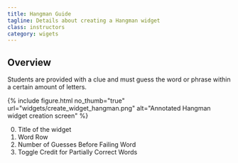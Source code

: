 ```yaml
---
title: Hangman Guide
tagline: Details about creating a Hangman widget
class: instructors
category: wigets
---
```

## Overview

Students are provided with a clue and must guess the word or phrase within a certain amount of letters.

{% include figure.html
	no_thumb="true"
	url="widgets/create_widget_hangman.png"
	alt="Annotated Hangman widget creation screen"
%}

0. Title of the widget
0. Word Row
0. Number of Guesses Before Failing Word
0. Toggle Credit for Partially Correct Words
